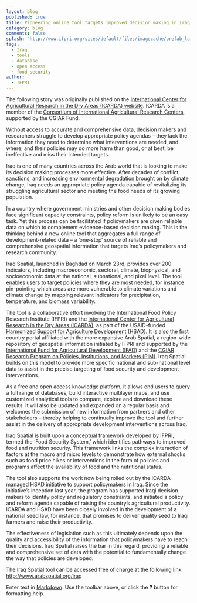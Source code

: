 ```yaml
---
layout: blog
published: true
title: Pioneering online tool targets improved decision making in Iraq
category: blog
comments: false
splash: "http://www.ifpri.org/sites/default/files/imagecache/prefab_large/iraqspatial240.png"
tags: 
  - Iraq
  - tools
  - database
  - open access
  - food security
author: 
  - IFPRI
---
```


The following story was originally published on the [International Center for Agricultural Research in the Dry Areas (ICARDA) website](http://www.icarda.org/pioneering-online-tool-targets-improved-decision-making-iraq). ICARDA is a member of the [Consortium of International Agricultural Research Centers](http://www.cgiar.org/), supported by the CGIAR Fund.

Without access to accurate and comprehensive data, decision makers and researchers struggle to develop appropriate policy agendas – they lack the information they need to determine what interventions are needed, and where, and their policies may do more harm than good, or at best, be ineffective and miss their intended targets.

Iraq is one of many countries across the Arab world that is looking to make its decision making processes more effective. After decades of conflict, sanctions, and increasing environmental degradation brought on by climate change, Iraq needs an appropriate policy agenda capable of revitalizing its struggling agricultural sector and meeting the food needs of its growing population.

In a country where government ministries and other decision making bodies face significant capacity constraints, policy reform is unlikely to be an easy task. Yet this process can be facilitated if policymakers are given reliable data on which to complement evidence-based decision making. This is the thinking behind a new online tool that aggregates a full range of development-related data – a ‘one-stop’ source of reliable and comprehensive geospatial information that targets Iraq’s policymakers and research community.

Iraq Spatial, launched in Baghdad on March 23rd, provides over 200 indicators, including macroeconomic, sectoral, climate, biophysical, and socioeconomic data at the national, subnational, and pixel level. The tool enables users to target policies where they are most needed, for instance pin-pointing which areas are more vulnerable to climate variations and climate change by mapping relevant indicators for precipitation, temperature, and biomass variability.

The tool is a collaborative effort involving the International Food Policy Research Institute (IFPRI) and the [International Center for Agricultural Research in the Dry Areas (ICARDA)](http://www.icarda.org/), as part of the USAID-funded [Harmonized Support for Agriculture Development (HSAD)](http://hsad.icarda.org/). It is also the first country portal affiliated with the more expansive Arab Spatial, a region-wide repository of geospatial information initiated by IFPRI and supported by the [International Fund for Agricultural Development (IFAD)](http://ifad.org/) and the [CGIAR Research Program on Policies, Institutions, and Markets (PIM)](http://www.pim.cgiar.org/). Iraq Spatial builds on this model to provide more specific national and sub-national level data to assist in the precise targeting of food security and development interventions.

As a free and open access knowledge platform, it allows end users to query a full range of databases, build interactive multilayer maps, and use customized analytical tools to compare, explore and download these results. It will also be updated and expanded on a regular basis and welcomes the submission of new information from partners and other stakeholders – thereby helping to continually improve the tool and further assist in the delivery of appropriate development interventions across Iraq.

Iraq Spatial is built upon a conceptual framework developed by IFPRI, termed the ‘Food Security System,’ which identifies pathways to improved food and nutrition security. This framework links the complex interaction of factors at the macro and micro levels to demonstrate how external shocks such as food price hikes or interventions in the form of policies and programs affect the availability of food and the nutritional status.

The tool also supports the work now being rolled out by the ICARDA-managed HSAD initiative to support policymakers in Iraq. Since the initiative’s inception last year, the program has supported Iraqi decision makers to identify policy and regulatory constraints, and initiated a policy and reform agenda capable of raising the country’s agricultural productivity. ICARDA and HSAD have been closely involved in the development of a national seed law, for instance, that promises to deliver quality seed to Iraqi farmers and raise their productivity.

The effectiveness of legislation such as this ultimately depends upon the quality and accessibility of the information that policymakers have to reach their decisions. Iraq Spatial raises the bar in this regard, providing a reliable and comprehensive set of data with the potential to fundamentally change the way that policies are developed.

The Iraq Spatial tool can be accessed free of charge at the following link: http://www.arabspatial.org/iraq

Enter text in [Markdown](http://daringfireball.net/projects/markdown/). Use the toolbar above, or click the **?** button for formatting help.